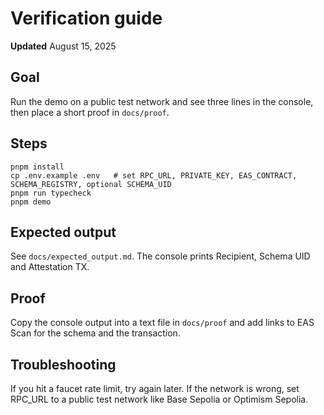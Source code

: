 # Verification guide

**Updated** August 15, 2025

## Goal
Run the demo on a public test network and see three lines in the console, then place a short proof in `docs/proof`.

## Steps
```
pnpm install
cp .env.example .env   # set RPC_URL, PRIVATE_KEY, EAS_CONTRACT, SCHEMA_REGISTRY, optional SCHEMA_UID
pnpm run typecheck
pnpm demo
```

## Expected output
See `docs/expected_output.md`. The console prints Recipient, Schema UID and Attestation TX.

## Proof
Copy the console output into a text file in `docs/proof` and add links to EAS Scan for the schema and the transaction.

## Troubleshooting
If you hit a faucet rate limit, try again later. If the network is wrong, set RPC_URL to a public test network like Base Sepolia or Optimism Sepolia.
